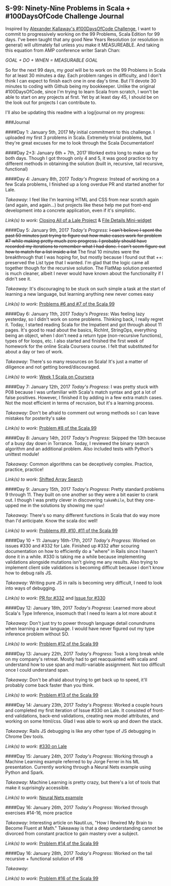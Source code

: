 S-99: Ninety-Nine Problems in Scala + #100DaysOfCode Challenge Journal
------------

Inspired by [Alexander Kallaway's #100DaysOfCode Challenge](https://medium.freecodecamp.com/start-2017-with-the-100daysofcode-improved-and-updated-18ce604b237b#.qv02ziw4a), I want to commit to progressively working on the 99 Problems, Scala Edition for 99 days. I've been taught that any good New Years Resolution (or resolution in general) will ultimately fail unless you make it MEASUREABLE. And taking this equation from AMP conference writer Sarah Chan:

_GOAL + DO + WHEN = MEASURABLE GOAL_

So for the next 99 days, my _goal_ will be to work on the 99 Problems in Scala for at least 30 minutes a day. Each problem ranges in difficulty, and I don't think I can expect to finish each one in one day's time. But I'll devote 30 minutes to coding with Github being my bookkeeper. Unlike the original #100DaysOfCode, since I'm trying to learn Scala from scratch, I won't be able to start on any projects at first. Yet by at least day 45, I should be on the look out for projects I can contribute to. 

I'll also be updating this readme with a log/journal on my progress:

###Journal

####Day 1: January 5th, 2017 
My initial commitment to this challenge. I uploaded my first 3 problems in Scala. Extremely trivial problems, but they're great excuses for me to look through the Scala Documentation!

####Day 2+3: January 6th + 7th, 2017
Worked extra long to make up for both days. Though I got through only 4 and 5, it was good practice to try different methods in obtaining the solution (built in, recursive, tail recursive, functional)

####Day 4: January 8th, 2017
_Today's Progress_: Instead of working on a few Scala problems, I finished up a long overdue PR and started another for Lale.

_Takeaway_: I feel like I'm learning HTML and CSS from near scratch again (and again, and again...) but projects like these help me put front-end development into a concrete application, even if it's simplistic.

_Link(s) to work_: [Closing All of a Lale Project](https://github.com/lale-help/lale-help/pull/443/commits/344112b6ce090bf2cf6af7cf45214a143a58928b) & [File Details Mini-widget](https://github.com/lale-help/lale-help/issues/433)

####Day 5: January 9th, 2017
_Today's Progress_: ~~I can't believe I spent the past 50 minutes just trying to figure out how make cases work for problem #7 while making pretty much zero progress. I probably should have recorded my iterations to remember what I had done. I can't seem figure out how to match for a list inside a list~~
The final 10 minutes were the breakthrough that I was hoping for, but mostly because I found out that ++: preserved the List type that I wanted. I'm glad that the logic came all together though for the recursive solution. The FlatMap solution presented is much cleaner, albeit I never would have known about the functionality if I didn't see it.

_Takeaway_: It's discouraging to be stuck on such simple a task at the start of learning a new language, but learning anything new never comes easy

_Link(s) to work_: [Problems #6 and #7 of the Scala 99](http://aperiodic.net/phil/scala/s-99/#p07) 

####Day 6: January 11th, 2017
_Today's Progress_: Was feeling lazy yesterday, so I didn't work on some problems. Thinking back, I really regret it. Today, I started reading Scala for the Impatient and got through about 11 pages. It's good to read about the basics, RichInt, StringOps, everything being an object, when I don't need a return type (non-recursive functions), types of for loops, etc. 
I also started and finished the first week of homework for the online Scala Coursera course. I felt that substituted for about a day or two of work.

_Takeaway_: There's so many resources on Scala! It's just a matter of diligence and not getting bored/discouraged.

_Link(s) to work_: [Week 1 Scala on Coursera](https://www.coursera.org/learn/progfun1/programming/Ey6Jf/recursion) 

####Day 7: January 12th, 2017
_Today's Progress_: I was pretty stuck with P08 because I was unfamiliar with Scala's match syntax and got a lot of false positives. However, I finished it by adding in a few extra match cases. Not the most efficient in terms of recrusion, but it's a learning process.

_Takeaway_: Don't be afraid to comment out wrong methods so I can leave mistakes for posterity's sake

_Link(s) to work_: [Problem #8 of the Scala 99](http://aperiodic.net/phil/scala/s-99/#p08)

####Day 8: January 14th, 2017
_Today's Progress_: Skipped the 13th because of a busy day down in Torrance. Today, I reviewed the binary search algorithm and an additional problem. Also included tests with Python's unittest module!

_Takeaway_: Common algorithms can be deceptively complex. Practice, practice, practice!

_Link(s) to work_: [Shifted Array Search](https://www.pramp.com/question/N5LYMbYzyOtbpovQoYPX)

####Day 9: January 15th, 2017
_Today's Progress_: Pretty standard problems 9 through 11. They built on one another so they were a bit easier to crank out. I though I was pretty clever in discovering `takeWhile`, but they one-upped me in the solutions by showing me `span`!

_Takeaway_: There's so many different functions in Scala that do way more than I'd anticipate. Know the scala doc well!

_Link(s) to work_: [Problems #9, #10, #11 of the Scala 99](http://aperiodic.net/phil/scala/s-99/#p09)

####Day 10 + 11: January 16th-17th, 2017
_Today's Progress_: Worked on issues #330 and #332 for Lale. Finished up #332 after scouring documentation on how to efficiently do a "where" in Rails since I haven't done it in a while. #330 is taking me a while because implementing validations alongside mutations isn't giving me any results. Also trying to implement client side validations is becoming difficult because i don't know how to debug rails JS. 

_Takeaway_: Writing pure JS in rails is becoming very difficult, I need to look into ways of debugging.

_Link(s) to work_: [PR for #332](https://github.com/lale-help/lale-help/pull/454#issuecomment-273240830) and [Issue for #330](https://github.com/lale-help/lale-help/issues/330#issuecomment-273194004)

####Day 12: January 18th, 2017
_Today's Progress_: Learned more about Scala's Type Inference, insomuch that I need to learn a lot more about it

_Takeaway_: Don't just try to power through language detail conundrums when learning a new language. I would have never figured out my type inference problem without SO.

_Link(s) to work_: [Problem #12 of the Scala 99](http://aperiodic.net/phil/scala/s-99/#p12)

####Day 13: January 22th, 2017
_Today's Progress_: Took a long break while on my company's retreat. Mostly had to get reacquainted with scala and understand how to use span and multi-variable assignment. Not too difficult once I could understand span.

_Takeaway_: Don't be afraid about trying to get back up to speed, it'll probably come back faster than you think.

_Link(s) to work_: [Problem #13 of the Scala 99](http://aperiodic.net/phil/scala/s-99/#p13)

####Day 14: January 23th, 2017
_Today's Progress_: Worked a couple hours and completed my first iteration of Issue #330 on Lale. It consisted of front-end validations, back-end validations, creating new model attributes, and working on some html/css. Glad I was able to work up and down the stack.

_Takeaway_: Rails JS debugging is like any other type of JS debugging in Chrome Dev tools.

_Link(s) to work_: [#330 on Lale](https://github.com/lale-help/lale-help/pull/455)

####Day 15: January 24th, 2017
_Today's Progress_: Working through a Machine Learning example referred to by Jorge Ferrer in his ML presentation. Currently working through a Neural Nets example using Python and Spark.

_Takeaway_: Machine Learning is pretty crazy, but there's a lot of tools that make it suprisingly accessible. 

_Link(s) to work_: [Neural Nets example](https://hub.docker.com/r/mdelapenya/spark-2-ml/)

####Day 16: January 26th, 2017
_Today's Progress_: Worked through exercises #14-16, more practice

_Takeaway_: Interesting article on Nautil.us, "How I Rewired My Brain to Become Fluent at Math." Takeaway is that a deep understanding cannot be divorced from constant practice to gain mastery over a subject. 

_Link(s) to work_: [Problem #14 of the Scala 99](http://aperiodic.net/phil/scala/s-99/#p14)

####Day 16: January 28th, 2017
_Today's Progress_: Worked on the tail recursive + functional solution of #16

_Takeaway_: 

_Link(s) to work_: [Problem #16 of the Scala 99](http://aperiodic.net/phil/scala/s-99/#p16)